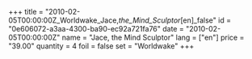 +++
title = "2010-02-05T00:00:00Z_Worldwake_Jace,_the_Mind_Sculptor_[en]_false"
id = "0e606072-a3aa-4300-ba90-ec92a721fa76"
date = "2010-02-05T00:00:00Z"
name = "Jace, the Mind Sculptor"
lang = ["en"]
price = "39.00"
quantity = 4
foil = false
set = "Worldwake"
+++
